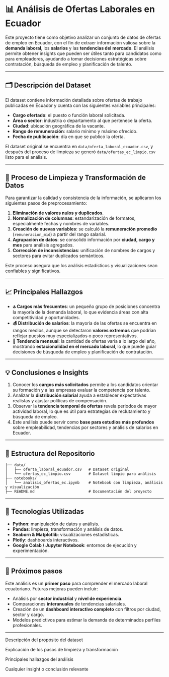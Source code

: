 # 📊 Análisis de Ofertas Laborales en Ecuador

Este proyecto tiene como objetivo analizar un conjunto de datos de ofertas de empleo en Ecuador, con el fin de extraer información valiosa sobre la **demanda laboral**, los **salarios** y las **tendencias del mercado**. El análisis permite obtener insights que pueden ser útiles tanto para candidatos como para empleadores, ayudando a tomar decisiones estratégicas sobre contratación, búsqueda de empleo y planificación de talento.

---

## 🗂️ Descripción del Dataset

El dataset contiene información detallada sobre ofertas de trabajo publicadas en Ecuador y cuenta con las siguientes variables principales:

- **Cargo ofertado**: el puesto o función laboral solicitada.  
- **Área o sector**: industria o departamento al que pertenece la oferta.  
- **Ciudad**: ubicación geográfica de la vacante.  
- **Rango de remuneración**: salario mínimo y máximo ofrecido.  
- **Fecha de publicación**: día en que se publicó la oferta.

El dataset original se encuentra en `data/oferta_laboral_ecuador.csv`, y después del proceso de limpieza se generó `data/ofertas_ec_limpio.csv` listo para el análisis.

---

## 🧹 Proceso de Limpieza y Transformación de Datos

Para garantizar la calidad y consistencia de la información, se aplicaron los siguientes pasos de preprocesamiento:

1. **Eliminación de valores nulos y duplicados**.  
2. **Normalización de columnas**: estandarización de formatos, especialmente fechas y nombres de variables.  
3. **Creación de nuevas variables**: se calculó la **remuneración promedio** (`remuneracion_mid`) a partir del rango salarial.  
4. **Agrupación de datos**: se consolidó información por **ciudad, cargo y mes** para análisis agregados.  
5. **Corrección de inconsistencias**: unificación de nombres de cargos y sectores para evitar duplicados semánticos.

Este proceso asegura que los análisis estadísticos y visualizaciones sean confiables y significativos.

---

## 📈 Principales Hallazgos

- **🔝 Cargos más frecuentes**: un pequeño grupo de posiciones concentra la mayoría de la demanda laboral, lo que evidencia áreas con alta competitividad y oportunidades.  
- **💰 Distribución de salarios**: la mayoría de las ofertas se encuentra en rangos medios, aunque se detectaron **valores extremos** que podrían reflejar puestos muy especializados o poco representativos.  
- **📅 Tendencia mensual**: la cantidad de ofertas varía a lo largo del año, mostrando **estacionalidad en el mercado laboral**, lo que puede guiar decisiones de búsqueda de empleo y planificación de contratación.

---

## 💡 Conclusiones e Insights

1. Conocer los **cargos más solicitados** permite a los candidatos orientar su formación y a las empresas evaluar la competencia por talento.  
2. Analizar la **distribución salarial** ayuda a establecer expectativas realistas y ajustar políticas de compensación.  
3. Observar la **tendencia temporal de ofertas** revela periodos de mayor actividad laboral, lo que es útil para estrategias de reclutamiento y búsqueda de empleo.  
4. Este análisis puede servir como **base para estudios más profundos** sobre empleabilidad, tendencias por sectores y análisis de salarios en Ecuador.

---

## 📂 Estructura del Repositorio

```
├── data/
│   ├── oferta_laboral_ecuador.csv   # Dataset original
│   └── ofertas_ec_limpio.csv        # Dataset limpio para análisis
├── notebooks/
│   └── analisis_ofertas_ec.ipynb    # Notebook con limpieza, análisis y visualización
├── README.md                        # Documentación del proyecto
```

---

## 🚀 Tecnologías Utilizadas

- **Python**: manipulación de datos y análisis.  
- **Pandas**: limpieza, transformación y análisis de datos.  
- **Seaborn & Matplotlib**: visualizaciones estadísticas.  
- **Plotly**: dashboards interactivos.  
- **Google Colab / Jupyter Notebook**: entornos de ejecución y experimentación.

---

## 📌 Próximos pasos

Este análisis es un **primer paso** para comprender el mercado laboral ecuatoriano. Futuras mejoras pueden incluir:

- Análisis por **sector industrial** y **nivel de experiencia**.  
- Comparaciones **interanuales** de tendencias salariales.  
- Creación de un **dashboard interactivo completo** con filtros por ciudad, sector y cargo.  
- Modelos predictivos para estimar la demanda de determinados perfiles profesionales.
---


Descripción del propósito del dataset

Explicación de los pasos de limpieza y transformación

Principales hallazgos del análisis

Cualquier insight o conclusión relevante
